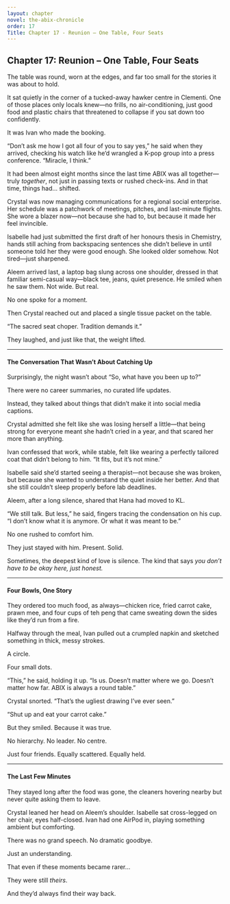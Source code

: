 ```yaml
---
layout: chapter
novel: the-abix-chronicle
order: 17
Title: Chapter 17 - Reunion – One Table, Four Seats
---
```


## **Chapter 17: Reunion – One Table, Four Seats**

The table was round, worn at the edges, and far too small for the stories it was about to hold.

It sat quietly in the corner of a tucked-away hawker centre in Clementi. One of those places only locals knew—no frills, no air-conditioning, just good food and plastic chairs that threatened to collapse if you sat down too confidently.

It was Ivan who made the booking.

“Don’t ask me how I got all four of you to say yes,” he said when they arrived, checking his watch like he’d wrangled a K-pop group into a press conference. “Miracle, I think.”

It had been almost eight months since the last time ABIX was all together—truly *together*, not just in passing texts or rushed check-ins. And in that time, things had… shifted.

Crystal was now managing communications for a regional social enterprise. Her schedule was a patchwork of meetings, pitches, and last-minute flights. She wore a blazer now—not because she had to, but because it made her feel invincible.

Isabelle had just submitted the first draft of her honours thesis in Chemistry, hands still aching from backspacing sentences she didn’t believe in until someone told her they were good enough. She looked older somehow. Not tired—just sharpened.

Aleem arrived last, a laptop bag slung across one shoulder, dressed in that familiar semi-casual way—black tee, jeans, quiet presence. He smiled when he saw them. Not wide. But real.

No one spoke for a moment.

Then Crystal reached out and placed a single tissue packet on the table.

“The sacred seat choper. Tradition demands it.”

They laughed, and just like that, the weight lifted.

---

#### **The Conversation That Wasn’t About Catching Up**

Surprisingly, the night wasn’t about “So, what have you been up to?”

There were no career summaries, no curated life updates.

Instead, they talked about things that didn’t make it into social media captions.

Crystal admitted she felt like she was losing herself a little—that being strong for everyone meant she hadn’t cried in a year, and that scared her more than anything.

Ivan confessed that work, while stable, felt like wearing a perfectly tailored coat that didn’t belong to him. “It fits, but it’s not mine.”

Isabelle said she’d started seeing a therapist—not because she was broken, but because she wanted to understand the quiet inside her better. And that she still couldn’t sleep properly before lab deadlines.

Aleem, after a long silence, shared that Hana had moved to KL.

“We still talk. But less,” he said, fingers tracing the condensation on his cup. “I don’t know what it is anymore. Or what it was meant to be.”

No one rushed to comfort him.

They just stayed with him. Present. Solid.

Sometimes, the deepest kind of love is silence. The kind that says *you don’t have to be okay here, just honest.*

---

#### **Four Bowls, One Story**

They ordered too much food, as always—chicken rice, fried carrot cake, prawn mee, and four cups of teh peng that came sweating down the sides like they’d run from a fire.

Halfway through the meal, Ivan pulled out a crumpled napkin and sketched something in thick, messy strokes.

A circle.

Four small dots.

“This,” he said, holding it up. “Is us. Doesn’t matter where we go. Doesn’t matter how far. ABIX is always a round table.”

Crystal snorted. “That’s the ugliest drawing I’ve ever seen.”

“Shut up and eat your carrot cake.”

But they smiled. Because it was true.

No hierarchy. No leader. No centre.

Just four friends. Equally scattered. Equally held.

---

#### **The Last Few Minutes**

They stayed long after the food was gone, the cleaners hovering nearby but never quite asking them to leave.

Crystal leaned her head on Aleem’s shoulder. Isabelle sat cross-legged on her chair, eyes half-closed. Ivan had one AirPod in, playing something ambient but comforting.

There was no grand speech. No dramatic goodbye.

Just an understanding.

That even if these moments became rarer…

They were still *theirs*.

And they’d always find their way back.